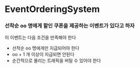 # EventOrderingSystem

### 선착순 oo 명에게 할인 쿠폰을 제공하는 이벤트가 있다고 하자

이 이벤트는 다음 조건을 만족해야 한다
- 선착순 oo 명에게만 지급되어야 한다
- oo + 1 개 이상이 지급되면 안된다
- 순간적으로 몰리는 트래픽을 버틸 수 있어야 한다